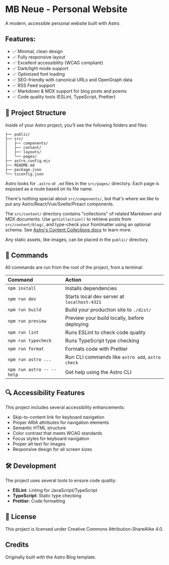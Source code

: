 # MB Neue - Personal Website

A modern, accessible personal website built with Astro.

## Features:

- ✅ Minimal, clean design
- ✅ Fully responsive layout
- ✅ Excellent accessibility (WCAG compliant)
- ✅ Dark/light mode support
- ✅ Optimized font loading
- ✅ SEO-friendly with canonical URLs and OpenGraph data
- ✅ RSS Feed support
- ✅ Markdown & MDX support for blog posts and poems
- ✅ Code quality tools (ESLint, TypeScript, Prettier)

## 🚀 Project Structure

Inside of your Astro project, you'll see the following folders and files:

```text
├── public/
├── src/
│   ├── components/
│   ├── content/
│   ├── layouts/
│   └── pages/
├── astro.config.mjs
├── README.md
├── package.json
└── tsconfig.json
```

Astro looks for `.astro` or `.md` files in the `src/pages/` directory. Each page is exposed as a route based on its file name.

There's nothing special about `src/components/`, but that's where we like to put any Astro/React/Vue/Svelte/Preact components.

The `src/content/` directory contains "collections" of related Markdown and MDX documents. Use `getCollection()` to retrieve posts from `src/content/blog/`, and type-check your frontmatter using an optional schema. See [Astro's Content Collections docs](https://docs.astro.build/en/guides/content-collections/) to learn more.

Any static assets, like images, can be placed in the `public/` directory.

## 🧞 Commands

All commands are run from the root of the project, from a terminal:

| Command                   | Action                                           |
| :------------------------ | :----------------------------------------------- |
| `npm install`             | Installs dependencies                            |
| `npm run dev`             | Starts local dev server at `localhost:4321`      |
| `npm run build`           | Build your production site to `./dist/`          |
| `npm run preview`         | Preview your build locally, before deploying     |
| `npm run lint`            | Runs ESLint to check code quality                |
| `npm run typecheck`       | Runs TypeScript type checking                    |
| `npm run format`          | Formats code with Prettier                       |
| `npm run astro ...`       | Run CLI commands like `astro add`, `astro check` |
| `npm run astro -- --help` | Get help using the Astro CLI                     |

## 🔍 Accessibility Features

This project includes several accessibility enhancements:

- Skip-to-content link for keyboard navigation
- Proper ARIA attributes for navigation elements
- Semantic HTML structure
- Color contrast that meets WCAG standards
- Focus styles for keyboard navigation
- Proper alt text for images
- Responsive design for all screen sizes

## 🛠️ Development

The project uses several tools to ensure code quality:

- **ESLint**: Linting for JavaScript/TypeScript
- **TypeScript**: Static type checking
- **Prettier**: Code formatting

## 📄 License

This project is licensed under Creative Commons Attribution-ShareAlike 4.0.

## Credits

Originally built with the Astro Blog template.
